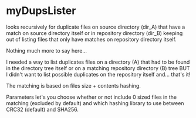 # myDupsLister

looks recursively for duplicate files on source directory (dir_A) that have a match on source directory itself or in repository directory (dir_B) keeping out of listing files that only have matches on repository directory itself.

Nothing much more to say here...

I needed a way to list duplicates files on a directory (A) that had to be found in the directory tree itself or on a matching repository directory (B) tree BUT I didn't want to list possible duplicates on the repository itself and... that's it!

The matching is based on files size + contents hashing.

Parameters let's you choose whether or not include 0 sized files in the matching (excluded by default) and which hashing library to use between CRC32 (default) and SHA256.
